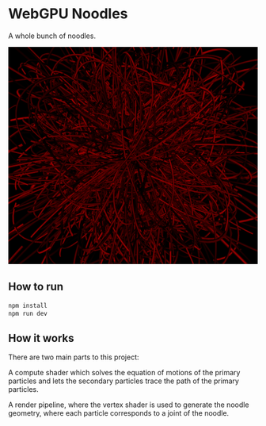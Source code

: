 # WebGPU Noodles

A whole bunch of noodles.

![Alt text](image.png)

## How to run

```
npm install
npm run dev
```

## How it works

There are two main parts to this project:

A compute shader which solves the equation of motions of the primary particles and lets the secondary particles trace the path of the primary particles.

A render pipeline, where the vertex shader is used to generate the noodle geometry, where each particle corresponds to a joint of the noodle.
